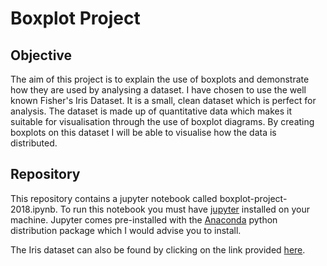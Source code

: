 # Boxplot Project

## Objective

The aim of this project is to explain the use of boxplots and demonstrate how they are used by analysing a dataset. I have chosen to use the well known Fisher's Iris Dataset. It is a small, clean dataset which is perfect for analysis. The dataset is made up of quantitative data which makes it suitable for visualisation through the use of boxplot diagrams. By creating boxplots on this dataset I will be able to visualise how the data is distributed. 

## Repository

This repository contains a jupyter notebook called boxplot-project-2018.ipynb. To run this notebook you must have [jupyter](http://jupyter.org/) installed on your machine. Jupyter comes pre-installed with the [Anaconda](https://www.anaconda.com/) python distribution package which I would advise you to install.

The Iris dataset can also be found by clicking on the link provided [here](http://archive.ics.uci.edu/ml/machine-learning-databases/iris/iris.data).


